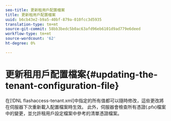 ```yaml
---
seo-title: 更新租用戶配置檔案
title: 更新租用戶配置檔案
uuid: b6cb43e2-b9a5-40bf-879a-010fcc3d5935
translation-type: tm+mt
source-git-commit: 58bb3bedc5b0ac63afd96eb6101d9ad779e6deed
workflow-type: tm+mt
source-wordcount: '62'
ht-degree: 0%

---
```



# 更新租用戶配置檔案{#updating-the-tenant-configuration-file}

在[!DNL flashaccess-tenant.xml]中指定的所有值都可以隨時修改，這些更改將在伺服器下次重新載入配置檔案時生效。 此外，伺服器會檢查所有憑證(.pfx)檔案中的變更，並允許租用戶設定檔案中參考的清單憑證檔案。
